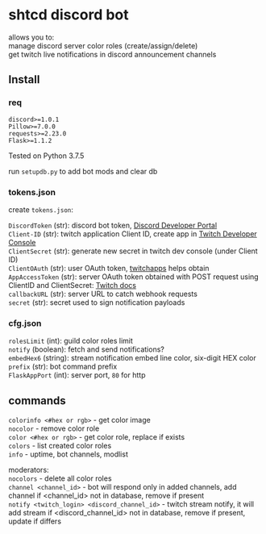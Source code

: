 # shtcd discord bot

allows you to:  
manage discord server color roles (create/assign/delete)  
get twitch live notifications in discord announcement channels  

## Install

### req

    discord>=1.0.1  
    Pillow>=7.0.0  
    requests>=2.23.0  
    Flask>=1.1.2  

Tested on Python 3.7.5

run `setupdb.py` to add bot mods and clear db  

### tokens.json

create `tokens.json`:

`DiscordToken` (str): discord bot token, [Discord Developer Portal](https://discord.com/developers)  
`Client-ID` (str): twitch application Client ID, create app in [Twitch Developer Console](https://dev.twitch.tv/console/apps)  
`ClientSecret` (str): generate new secret in twitch dev console (under Client ID)  
`ClientOAuth` (str): user OAuth token, [twitchapps](https://twitchapps.com/tokengen/) helps obtain  
`AppAccessToken` (str): server OAuth token obtained with POST request using ClientID and ClientSecret: [Twitch docs](https://dev.twitch.tv/docs/authentication/getting-tokens-oauth#oauth-client-credentials-flow)  
`callbackURL` (str): server URL to catch webhook requests  
`secret` (str): secret used to sign notification payloads  

### cfg.json

`rolesLimit` (int): guild color roles limit  
`notify` (boolean): fetch and send notifications?  
`embedHex6` (string): stream notification embed line color, six-digit HEX color  
`prefix` (str): bot command prefix  
`FlaskAppPort` (int): server port, `80` for http  

## commands

`colorinfo <#hex or rgb>` - get color image  
`nocolor` - remove color role  
`color <#hex or rgb>` - get color role, replace if exists  
`colors` - list created color roles  
`info` - uptime, bot channels, modlist  

moderators:  
`nocolors` - delete all color roles  
`channel <channel_id>` - bot will respond only in added channels, add channel if <channel_id> not in database, remove if present  
`notify <twitch_login> <discord_channel_id>` - twitch stream notify, it will add stream if <discord_channel_id> not in database, remove if present, update if differs  
